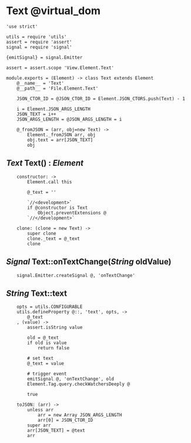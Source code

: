 Text @virtual_dom
=================

	'use strict'

	utils = require 'utils'
	assert = require 'assert'
	signal = require 'signal'

	{emitSignal} = signal.Emitter

	assert = assert.scope 'View.Element.Text'

	module.exports = (Element) -> class Text extends Element
		@__name__ = 'Text'
		@__path__ = 'File.Element.Text'

		JSON_CTOR_ID = @JSON_CTOR_ID = Element.JSON_CTORS.push(Text) - 1

		i = Element.JSON_ARGS_LENGTH
		JSON_TEXT = i++
		JSON_ARGS_LENGTH = @JSON_ARGS_LENGTH = i

		@_fromJSON = (arr, obj=new Text) ->
			Element._fromJSON arr, obj
			obj.text = arr[JSON_TEXT]
			obj

*Text* Text() : *Element*
-------------------------

		constructor: ->
			Element.call this

			@_text = ''

			`//<development>`
			if @constructor is Text
				Object.preventExtensions @
			`//</development>`

		clone: (clone = new Text) ->
			super clone
			clone._text = @_text
			clone

*Signal* Text::onTextChange(*String* oldValue)
----------------------------------------------

		signal.Emitter.createSignal @, 'onTextChange'

*String* Text::text
-------------------

		opts = utils.CONFIGURABLE
		utils.defineProperty @::, 'text', opts, ->
			@_text
		, (value) ->
			assert.isString value

			old = @_text
			if old is value
				return false

			# set text
			@_text = value

			# trigger event
			emitSignal @, 'onTextChange', old
			Element.Tag.query.checkWatchersDeeply @

			true

		toJSON: (arr) ->
			unless arr
				arr = new Array JSON_ARGS_LENGTH
				arr[0] = JSON_CTOR_ID
			super arr
			arr[JSON_TEXT] = @text
			arr

